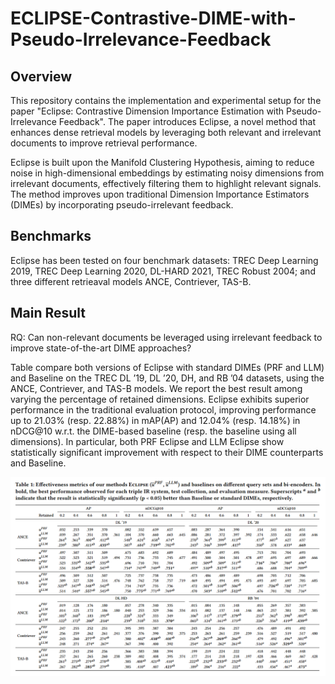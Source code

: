 # ECLIPSE-Contrastive-DIME-with-Pseudo-Irrelevance-Feedback


## Overview
This repository contains the implementation and experimental setup for the paper "Eclipse: Contrastive Dimension Importance Estimation with Pseudo-Irrelevance Feedback". The paper introduces Eclipse, a novel method that enhances dense retrieval models by leveraging both relevant and irrelevant documents to improve retrieval performance.

Eclipse is built upon the Manifold Clustering Hypothesis, aiming to reduce noise in high-dimensional embeddings by estimating noisy dimensions from irrelevant documents, effectively filtering them to highlight relevant signals. The method improves upon traditional Dimension Importance Estimators (DIMEs) by incorporating pseudo-irrelevant feedback.

## Benchmarks
Eclipse has been tested on four benchmark datasets: TREC Deep Learning 2019, TREC Deep Learning 2020, DL-HARD 2021, TREC Robust 2004; and three different retrieaval models ANCE, Contriever, TAS-B. 

## Main Result

RQ: Can non-relevant documents be leveraged using irrelevant feedback to improve state-of-the-art DIME approaches?

Table compare both versions of Eclipse with standard
DIMEs (PRF and LLM) and Baseline on the TREC DL ’19, DL ’20, DH, and
RB ’04 datasets, using the ANCE, Contriever, and TAS-B models. We report
the best result among varying the percentage of retained dimensions. Eclipse
exhibits superior performance in the traditional evaluation protocol, improving
performance up to $21.03\%$ (resp. $22.88\%$) in mAP(AP) and $12.04\%$ (resp. $14.18\%$) in nDCG@10 w.r.t. the DIME-based baseline (resp. the baseline using all dimensions). In particular,
both PRF Eclipse and LLM Eclipse show statistically significant improvement
with respect to their DIME counterparts and Baseline. 

<div align="center">
<img src="comparison-eclipse-baselines.png" alt="" width="1000"/>
<div>

